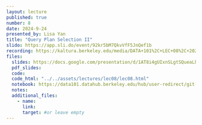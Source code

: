 ```yaml
---
layout: lecture
published: true
number: 8
date: 2024-9-24
presented_by: Lisa Yan
title: "Query Plan Selection II"
slido: https://app.sli.do/event/92kr5bM7QkvVfF5JnQef1b
recording: https://kaltura.berkeley.edu/media/DATA+101%2C+LEC+08%2C+2024-09-24/1_wfk9fvvm/355307012
files:
  slides: https://docs.google.com/presentation/d/1AT8i4gUIxnSLgtSQueaLkbm1T-oTXJ2EbCcEjZlqwdk/edit?usp=sharing
  pdf_slides:
  code:
  code_html: "../../assets/lectures/lec08/lec08.html"
  notebook: https://data101.datahub.berkeley.edu/hub/user-redirect/git-pull?repo=https%3A%2F%2Fgithub.com%2Fcal-data-eng%2Ffa24-materials&branch=main&urlpath=lab%2Ftree%2Ffa24-materials%2Flec%2Flec08%2Flec08.ipynb&branch=main
  notes:
  additional_files:
    - name:
      link:
      target: #or leave empty
---
```

